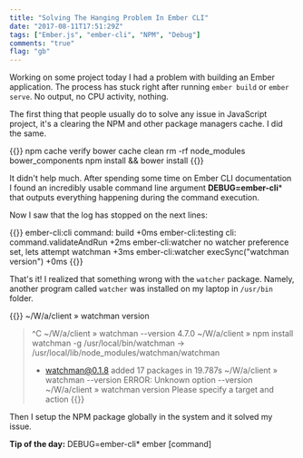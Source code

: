 ```yaml
---
title: "Solving The Hanging Problem In Ember CLI"
date: "2017-08-11T17:51:29Z"
tags: ["Ember.js", "ember-cli", "NPM", "Debug"]
comments: "true"
flag: "gb"
---
```


Working on some project today I had a problem with building an Ember application.
The process has stuck right after running `ember build` or `ember serve`.
No output, no CPU activity, nothing.

The first thing that people usually do to solve any issue in JavaScript project,
it's a clearing the NPM and other package managers cache. I did the same.

<!--more-->

{{<highlight bash>}}
npm cache verify
bower cache clean
rm -rf node_modules bower_components
npm install && bower install
{{</highlight>}}

It didn't help much.
After spending some time on Ember CLI documentation I found an incredibly usable command line
argument **DEBUG=ember-cli*** that outputs everything happening during the command execution.

Now I saw that the log has stopped on the next lines:

{{<highlight bash>}}
ember-cli:cli command: build +0ms
ember-cli:testing cli: command.validateAndRun +2ms
ember-cli:watcher no watcher preference set, lets attempt watchman +3ms
ember-cli:watcher execSync("watchman version") +0ms
{{</highlight>}}

That's it! I realized that something wrong with the `watcher` package.
Namely, another program called `watcher` was installed on my laptop in `/usr/bin` folder.

{{<highlight bash>}}
~/W/a/client » watchman version
> ^C
~/W/a/client » watchman --version
> 4.7.0
~/W/a/client » npm install watchman -g
> /usr/local/bin/watchman -> /usr/local/lib/node_modules/watchman/watchman
> + watchman@0.1.8
> added 17 packages in 19.787s
~/W/a/client » watchman --version
> ERROR: Unknown option --version
~/W/a/client » watchman version
> Please specify a target and action
{{</highlight>}}

Then I setup the NPM package globally in the system and it solved my issue.

<div class="alert alert-warning"><strong>Tip of the day:</strong> DEBUG=ember-cli* ember [command]</div>